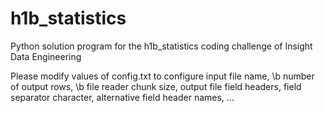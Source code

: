 # h1b_statistics
Python solution program for the h1b_statistics coding challenge of Insight Data Engineering

Please modify values of config.txt to configure
  input file name, \b
  number of output rows, \b
  file reader chunk size,
  output file field headers,
  field separator character,
  alternative field header names,
  ...
